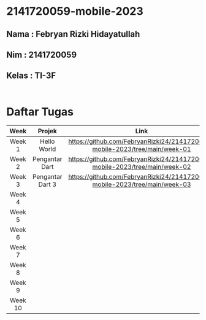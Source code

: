 # 2141720059-mobile-2023

## Nama : Febryan Rizki Hidayatullah
## Nim : 2141720059
## Kelas : TI-3F <br><br>

# Daftar Tugas
| Week | Projek | Link | 
| :----: | :--: | :--: |
| Week 1 | Hello World |https://github.com/FebryanRizki24/2141720059-mobile-2023/tree/main/week-01
| Week 2 | Pengantar Dart | https://github.com/FebryanRizki24/2141720059-mobile-2023/tree/main/week-02
| Week 3 | Pengantar Dart 3 | https://github.com/FebryanRizki24/2141720059-mobile-2023/tree/main/week-03 
| Week 4 |
| Week 5 |
| Week 6 |
| Week 7 |
| Week 8 |
| Week 9 |
| Week 10 | 
